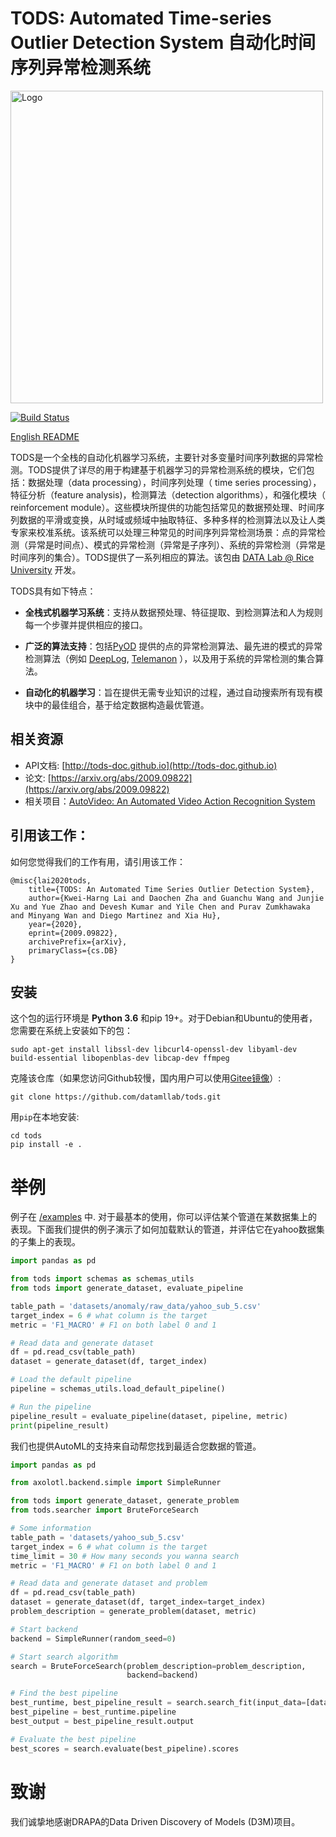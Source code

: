 
# TODS: Automated Time-series Outlier Detection System 自动化时间序列异常检测系统
<img width="500" src="./docs/img/tods_logo.png" alt="Logo" />

[![Build Status](https://travis-ci.org/datamllab/tods.svg?branch=master)](https://travis-ci.org/datamllab/tods)

[English README](README.md)

TODS是一个全栈的自动化机器学习系统，主要针对多变量时间序列数据的异常检测。TODS提供了详尽的用于构建基于机器学习的异常检测系统的模块，它们包括：数据处理（data processing），时间序列处理（ time series processing），特征分析（feature analysis)，检测算法（detection algorithms），和强化模块（ reinforcement module）。这些模块所提供的功能包括常见的数据预处理、时间序列数据的平滑或变换，从时域或频域中抽取特征、多种多样的检测算法以及让人类专家来校准系统。该系统可以处理三种常见的时间序列异常检测场景：点的异常检测（异常是时间点）、模式的异常检测（异常是子序列）、系统的异常检测（异常是时间序列的集合）。TODS提供了一系列相应的算法。该包由 [DATA Lab @ Rice University](https://people.engr.tamu.edu/xiahu/index.html) 开发。

TODS具有如下特点：
* **全栈式机器学习系统**：支持从数据预处理、特征提取、到检测算法和人为规则每一个步骤并提供相应的接口。

* **广泛的算法支持**：包括[PyOD](https://github.com/yzhao062/pyod) 提供的点的异常检测算法、最先进的模式的异常检测算法（例如 [DeepLog](https://www.cs.utah.edu/~lifeifei/papers/deeplog.pdf), [Telemanon](https://arxiv.org/pdf/1802.04431.pdf) ），以及用于系统的异常检测的集合算法。

* **自动化的机器学习**：旨在提供无需专业知识的过程，通过自动搜索所有现有模块中的最佳组合，基于给定数据构造最优管道。

## 相关资源
* API文档: [http://tods-doc.github.io](http://tods-doc.github.io)
* 论文: [https://arxiv.org/abs/2009.09822](https://arxiv.org/abs/2009.09822)
* 相关项目：[AutoVideo: An Automated Video Action Recognition System](https://github.com/datamllab/autovideo)

## 引用该工作：
如何您觉得我们的工作有用，请引用该工作：
```
@misc{lai2020tods,
    title={TODS: An Automated Time Series Outlier Detection System},
    author={Kwei-Harng Lai and Daochen Zha and Guanchu Wang and Junjie Xu and Yue Zhao and Devesh Kumar and Yile Chen and Purav Zumkhawaka and Minyang Wan and Diego Martinez and Xia Hu},
    year={2020},
    eprint={2009.09822},
    archivePrefix={arXiv},
    primaryClass={cs.DB}
}
```

## 安装

这个包的运行环境是 **Python 3.6** 和pip 19+。对于Debian和Ubuntu的使用者，您需要在系统上安装如下的包：
```
sudo apt-get install libssl-dev libcurl4-openssl-dev libyaml-dev build-essential libopenblas-dev libcap-dev ffmpeg
```

克隆该仓库（如果您访问Github较慢，国内用户可以使用[Gitee镜像](https://gitee.com/daochenzha/tods)）:
```
git clone https://github.com/datamllab/tods.git
```
用`pip`在本地安装:
```
cd tods
pip install -e .
```

# 举例
例子在 [/examples](examples/) 中. 对于最基本的使用，你可以评估某个管道在某数据集上的表现。下面我们提供的例子演示了如何加载默认的管道，并评估它在yahoo数据集的子集上的表现。
```python
import pandas as pd

from tods import schemas as schemas_utils
from tods import generate_dataset, evaluate_pipeline

table_path = 'datasets/anomaly/raw_data/yahoo_sub_5.csv'
target_index = 6 # what column is the target
metric = 'F1_MACRO' # F1 on both label 0 and 1

# Read data and generate dataset
df = pd.read_csv(table_path)
dataset = generate_dataset(df, target_index)

# Load the default pipeline
pipeline = schemas_utils.load_default_pipeline()

# Run the pipeline
pipeline_result = evaluate_pipeline(dataset, pipeline, metric)
print(pipeline_result)
```
我们也提供AutoML的支持来自动帮您找到最适合您数据的管道。
```python
import pandas as pd

from axolotl.backend.simple import SimpleRunner

from tods import generate_dataset, generate_problem
from tods.searcher import BruteForceSearch

# Some information
table_path = 'datasets/yahoo_sub_5.csv'
target_index = 6 # what column is the target
time_limit = 30 # How many seconds you wanna search
metric = 'F1_MACRO' # F1 on both label 0 and 1

# Read data and generate dataset and problem
df = pd.read_csv(table_path)
dataset = generate_dataset(df, target_index=target_index)
problem_description = generate_problem(dataset, metric)

# Start backend
backend = SimpleRunner(random_seed=0)

# Start search algorithm
search = BruteForceSearch(problem_description=problem_description,
                          backend=backend)

# Find the best pipeline
best_runtime, best_pipeline_result = search.search_fit(input_data=[dataset], time_limit=time_limit)
best_pipeline = best_runtime.pipeline
best_output = best_pipeline_result.output

# Evaluate the best pipeline
best_scores = search.evaluate(best_pipeline).scores
```
# 致谢
我们诚挚地感谢DRAPA的Data Driven Discovery of Models (D3M)项目。

